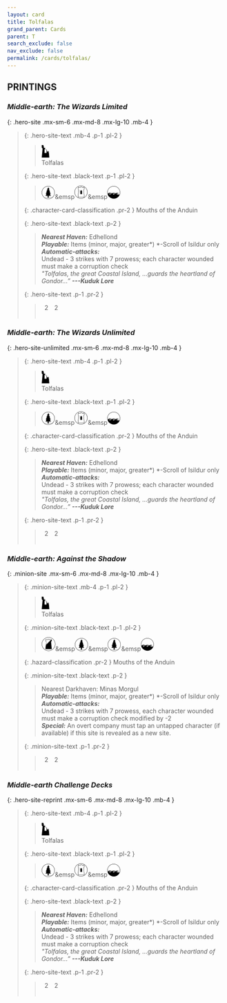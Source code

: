 ```yaml
---
layout: card
title: Tolfalas
grand_parent: Cards
parent: T
search_exclude: false
nav_exclude: false
permalink: /cards/tolfalas/
---
```


## PRINTINGS


### _Middle-earth: The Wizards Limited_

{: .hero-site .mx-sm-6 .mx-md-8 .mx-lg-10 .mb-4 }
> {: .hero-site-text .mb-4 .p-1 .pl-2 }
> > <div class="card-mp"><img src="/assets/images/ruinlair.svg"></div>
> > <div class="character-card-name">Tolfalas</div>
>
> {: .hero-site-text .black-text .p-1 .pl-2 }
> > ![](/assets/images/wilderness.svg)&emsp![](/assets/images/free-domain.svg)&emsp![](/assets/images/coastalsea.svg)
>
> {: .character-card-classification .pr-2 }
> Mouths of the Anduin
>
> {: .hero-site-text .black-text .p-2 }
> > _**Nearest Haven:**_ Edhellond <br>_**Playable:**_ Items (minor, major, greater\*) \*-Scroll of Isildur only <br>_**Automatic-attacks:**_<br> Undead - 3 strikes with 7 prowess; each character wounded must make a corruption check  <br>_"Tolfalas, the great Coastal Island, ...guards the heartland of Gondor...”_ ***---&#65279;Kuduk Lore*** 
> 
> {: .hero-site-text .p-1 .pr-2 }
> > <div class="hero-site-draw"><span class="hero-you-draw">&ensp;2&ensp;</span><span class="hero-opp-draw">&ensp;2&ensp;</span></div>
> > <div class="card-corruption">&nbsp;</div>

### _Middle-earth: The Wizards Unlimited_

{: .hero-site-unlimited .mx-sm-6 .mx-md-8 .mx-lg-10 .mb-4 }
> {: .hero-site-text .mb-4 .p-1 .pl-2 }
> > <div class="card-mp"><img src="/assets/images/ruinlair.svg"></div>
> > <div class="character-card-name">Tolfalas</div>
>
> {: .hero-site-text .black-text .p-1 .pl-2 }
> > ![](/assets/images/wilderness.svg)&emsp![](/assets/images/free-domain.svg)&emsp![](/assets/images/coastalsea.svg)
>
> {: .character-card-classification .pr-2 }
> Mouths of the Anduin
>
> {: .hero-site-text .black-text .p-2 }
> > _**Nearest Haven:**_ Edhellond <br>_**Playable:**_ Items (minor, major, greater\*) \*-Scroll of Isildur only <br>_**Automatic-attacks:**_<br> Undead - 3 strikes with 7 prowess; each character wounded must make a corruption check  <br>_"Tolfalas, the great Coastal Island, ...guards the heartland of Gondor...”_ ***---&#65279;Kuduk Lore*** 
> 
> {: .hero-site-text .p-1 .pr-2 }
> > <div class="hero-site-draw"><span class="hero-you-draw">&ensp;2&ensp;</span><span class="hero-opp-draw">&ensp;2&ensp;</span></div>
> > <div class="card-corruption">&nbsp;</div>

### _Middle-earth: Against the Shadow_

{: .minion-site .mx-sm-6 .mx-md-8 .mx-lg-10 .mb-4 }
> {: .minion-site-text .mb-4 .p-1 .pl-2 }
> > <div class="card-mp"><img src="/assets/images/ruinlair.svg"></div>
> > <div class="card-name">Tolfalas</div>
>
> {: .minion-site-text .black-text .p-1 .pl-2 }
> > ![](/assets/images/shadow-land.svg)&emsp![](/assets/images/wilderness.svg)&emsp![](/assets/images/wilderness.svg)&emsp![](/assets/images/coastalsea.svg)
>
> {: .hazard-classification .pr-2 }
> Mouths of the Anduin
>
> {: .minion-site-text .black-text .p-2 }
> > Nearest Darkhaven: Minas Morgul <br>_**Playable:**_ Items (minor, major, greater\*) \*-Scroll of Isildur only <br>_**Automatic-attacks:**_<br> Undead - 3 strikes with 7 prowess, each character wounded must make a corruption check modified by -2 <br>_**Special:**_ An overt company must tap an untapped character (if available) if this site is revealed as a new site.  
> 
> {: .minion-site-text .p-1 .pr-2 }
> > <div class="hero-site-draw"><span class="minion-you-draw">&ensp;2&ensp;</span><span class="minion-opp-draw">&ensp;2&ensp;</span></div>
> > <div class="card-corruption">&nbsp;</div>

### _Middle-earth Challenge Decks_

{: .hero-site-reprint .mx-sm-6 .mx-md-8 .mx-lg-10 .mb-4 }
> {: .hero-site-text .mb-4 .p-1 .pl-2 }
> > <div class="card-mp"><img src="/assets/images/ruinlair.svg"></div>
> > <div class="character-card-name">Tolfalas</div>
>
> {: .hero-site-text .black-text .p-1 .pl-2 }
> > ![](/assets/images/wilderness.svg)&emsp![](/assets/images/free-domain.svg)&emsp![](/assets/images/coastalsea.svg)
>
> {: .character-card-classification .pr-2 }
> Mouths of the Anduin
>
> {: .hero-site-text .black-text .p-2 }
> > _**Nearest Haven:**_ Edhellond <br>_**Playable:**_ Items (minor, major, greater\*) \*-Scroll of Isildur only <br>_**Automatic-attacks:**_<br> Undead - 3 strikes with 7 prowess; each character wounded must make a corruption check  <br>_"Tolfalas, the great Coastal Island, ...guards the heartland of Gondor...”_ ***---&#65279;Kuduk Lore*** 
> 
> {: .hero-site-text .p-1 .pr-2 }
> > <div class="hero-site-draw"><span class="hero-you-draw">&ensp;2&ensp;</span><span class="hero-opp-draw">&ensp;2&ensp;</span></div>
> > <div class="card-corruption">&nbsp;</div>
